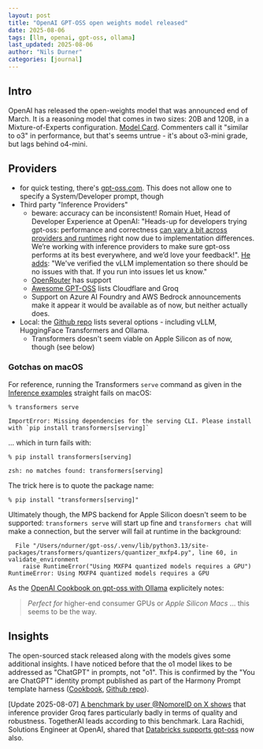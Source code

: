 ```yaml
---
layout: post
title: "OpenAI GPT-OSS open weights model released"
date: 2025-08-06
tags: [llm, openai, gpt-oss, ollama]
last_updated: 2025-08-06
author: "Nils Durner"
categories: [journal]
---
```


## Intro
OpenAI has released the open-weights model that was announced end of March. It is a reasoning model that comes in two sizes: 20B and 120B, in a Mixture-of-Experts configuration. [Model Card](https://openai.com/index/gpt-oss-model-card/). Commenters call it "similar to o3" in performance, but that's seems untrue - it's about o3-mini grade, but lags behind o4-mini.

## Providers
* for quick testing, there's [gpt-oss.com](http://gpt-oss.com). This does not allow one to specify a System/Developer prompt, though
* Third party "Inference Providers"
    * beware: accuracy can be inconsistent! Romain Huet, Head of Developer Experience 
at OpenAI: "Heads-up for developers trying gpt-oss: performance and correctness [can vary a bit across providers and runtimes](https://x.com/romainhuet/status/1952916530792153093) right now due to implementation differences. We’re working with inference providers to make sure gpt-oss performs at its best everywhere, and we’d love your feedback!". [He adds](https://x.com/DKundel/status/1952917845760950475): "We've verified the vLLM implementation so there should be no issues with that. If you run into issues let us know."
    * [OpenRouter](https://openrouter.ai) has support
    * [Awesome GPT-OSS](https://github.com/openai/gpt-oss/blob/main/awesome-gpt-oss.md) lists Cloudflare and Groq
    * Support on Azure AI Foundry and AWS Bedrock announcements make it appear it would be available as of now, but neither actually does.
* Local: the [Github repo](https://github.com/openai/gpt-oss/) lists several options - including vLLM, HuggingFace Transformers and Ollama.
    * Transformers doesn't seem viable on Apple Silicon as of now, though (see below)

### Gotchas on macOS
For reference, running the Transformers `serve` command as given in the [Inference examples](https://github.com/openai/gpt-oss/tree/main?tab=readme-ov-file#inference-examples) straight fails on macOS:
```
% transformers serve

ImportError: Missing dependencies for the serving CLI. Please install with `pip install transformers[serving]`
```
... which in turn fails with:
```
% pip install transformers[serving]

zsh: no matches found: transformers[serving]
```
The trick here is to quote the package name:
```
% pip install "transformers[serving]"
```

Ultimately though, the MPS backend for Apple Silicon doesn't seem to be supported: `transformers serve` will start up fine and `transformers chat` will make a connection, but the server will fail at runtime in the background:
```
  File "/Users/ndurner/gpt-oss/.venv/lib/python3.13/site-packages/transformers/quantizers/quantizer_mxfp4.py", line 60, in validate_environment
    raise RuntimeError("Using MXFP4 quantized models requires a GPU")
RuntimeError: Using MXFP4 quantized models requires a GPU
```

As the [OpenAI Cookbook on gpt-oss with Ollama](https://cookbook.openai.com/articles/gpt-oss/run-locally-ollama) explicitely notes:
> *Perfect for* higher-end consumer GPUs or *Apple Silicon Macs*
... this seems to be the way.

## Insights
The open-sourced stack released along with the models gives some additional insights. I have noticed before that the o1 model likes to be addressed as "ChatGPT" in prompts, not "o1". This is confirmed by the "You are ChatGPT" identity prompt published as part of the Harmony Prompt template harness ([Cookbook](https://cookbook.openai.com/articles/openai-harmony), [Github repo](https://github.com/openai/harmony)).

[Update 2025-08-07]
[A benchmark by user @NomoreID on X shows](https://x.com/Hangsiin/status/1953103172173754632) that inference provider Groq fares particularly badly in terms of quality and robustness. TogetherAI leads according to this benchmark. Lara Rachidi, Solutions Engineer at OpenAI, shared that [Databricks supports gpt-oss](https://www.linkedin.com/posts/lara-rachidi_introducing-openais-new-open-models-on-databricks-activity-7359141197061230594-BC8B?utm_source=share&utm_medium=member_desktop&rcm=ACoAAAGX2jIBd6RDsNRYv13Bvu3x4nnCNu96SEw) now also.